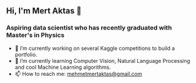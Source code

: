 ## Hi, I'm Mert Aktas 👋
### Aspiring data scientist who has recently graduated with Master's in Physics

- 🔭 I’m currently working on several Kaggle competitions to build a portfolio.
- 🌱 I’m currently learning Computer Vision, Natural Language Processing and cool Machine Learning algorithms.
- 📫 How to reach me: mehmetmertaktas@gmail.com
